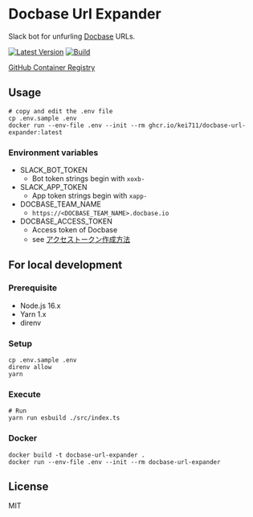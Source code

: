 # Docbase Url Expander

Slack bot for unfurling [Docbase](https://docbase.io) URLs.

[![Latest Version](https://img.shields.io/github/v/release/kei711/docbase-url-expander)](https://github.com/kei711/docbase-url-expander/releases)
[![Build](https://github.com/kei711/docbase-url-expander/actions/workflows/main.yml/badge.svg)](https://github.com/kei711/docbase-url-expander/actions/workflows/main.yml)

[GitHub Container Registry](https://github.com/kei711/docbase-url-expander/pkgs/container/docbase-url-expander)

## Usage

```shell
# copy and edit the .env file
cp .env.sample .env
docker run --env-file .env --init --rm ghcr.io/kei711/docbase-url-expander:latest
```

### Environment variables

- SLACK_BOT_TOKEN
  - Bot token strings begin with `xoxb-`
- SLACK_APP_TOKEN
  - App token strings begin with `xapp-`
- DOCBASE_TEAM_NAME
  - `https://<DOCBASE_TEAM_NAME>.docbase.io`
- DOCBASE_ACCESS_TOKEN
  - Access token of Docbase
  - see [アクセストークン作成方法](https://help.docbase.io/posts/45703#%E3%82%A2%E3%82%AF%E3%82%BB%E3%82%B9%E3%83%88%E3%83%BC%E3%82%AF%E3%83%B3%E4%BD%9C%E6%88%90%E6%96%B9%E6%B3%95)

## For local development

### Prerequisite

- Node.js 16.x
- Yarn 1.x
- direnv

### Setup

```shell
cp .env.sample .env
direnv allow
yarn
```

### Execute

```shell
# Run
yarn run esbuild ./src/index.ts
```

### Docker

```shell
docker build -t docbase-url-expander .
docker run --env-file .env --init --rm docbase-url-expander
```

## License

MIT
